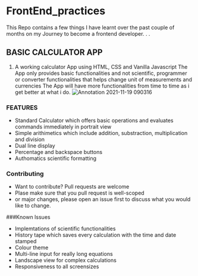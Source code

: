 # FrontEnd_practices
This Repo contains a few things I have learnt over the past couple of months on my Journey to become a frontend developer. . . 

## BASIC CALCULATOR APP
1. A working calculator App using HTML, CSS and Vanilla Javascript 
    The App only provides basic functionalities and not scientific, programmer or converter functionalities that helps change unit of measurements and currencies 
    The App will have more functionalities from time to time as i get better at what i do. 
![Annotation 2021-11-19 090316](https://user-images.githubusercontent.com/67446930/142587306-2e016d62-eb50-4f5a-8dd6-5b87d6424049.jpg)

### FEATURES
- Standard Calculator which offers basic operations and evaluates commands immediately in portrait view
- Simple arithimetics which include addition, substraction, multiplication and division
- Dual line display
- Percentage and backspace buttons
- Authomatics scientific formatting

### Contributing
- Want to contribute? Pull requests are welcome
- Plase make sure that you pull request is well-scoped
- or major changes, please open an issue first to discuss what you would like to change.

###Known Issues 
- Implemtations of scientific functionalities 
- History tape which saves every calculation with the time and date stamped
- Colour theme
- Multi-line input for really long equations
- Landscape view for complex calculations
- Responsiveness to all screensizes
